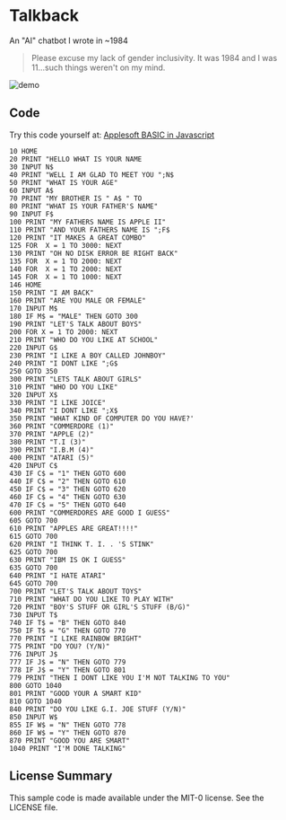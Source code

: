 # Talkback
An "AI" chatbot I wrote in ~1984

> Please excuse my lack of gender inclusivity.  It was 1984 and I was 11...such things weren't on my mind.

![demo](talkback.gif)

## Code

Try this code yourself at: [Applesoft BASIC in Javascript](https://www.calormen.com/jsbasic/)

```
10 HOME
20 PRINT "HELLO WHAT IS YOUR NAME
30 INPUT N$
40 PRINT "WELL I AM GLAD TO MEET YOU ";N$
50 PRINT "WHAT IS YOUR AGE"
60 INPUT A$
70 PRINT "MY BROTHER IS " A$ " TO
80 PRINT "WHAT IS YOUR FATHER'S NAME"
90 INPUT F$
100 PRINT "MY FATHERS NAME IS APPLE II"
110 PRINT "AND YOUR FATHERS NAME IS ";F$
120 PRINT "IT MAKES A GREAT COMBO"
125 FOR  X = 1 TO 3000: NEXT
130 PRINT "OH NO DISK ERROR BE RIGHT BACK"
135 FOR  X = 1 TO 2000: NEXT
140 FOR  X = 1 TO 2000: NEXT
145 FOR  X = 1 TO 1000: NEXT
146 HOME
150 PRINT "I AM BACK"
160 PRINT "ARE YOU MALE OR FEMALE"
170 INPUT M$
180 IF M$ = "MALE" THEN GOTO 300
190 PRINT "LET'S TALK ABOUT BOYS"
200 FOR X = 1 TO 2000: NEXT
210 PRINT "WHO DO YOU LIKE AT SCHOOL"
220 INPUT G$
230 PRINT "I LIKE A BOY CALLED JOHNBOY"
240 PRINT "I DONT LIKE ";G$
250 GOTO 350
300 PRINT "LETS TALK ABOUT GIRLS"
310 PRINT "WHO DO YOU LIKE"
320 INPUT X$
330 PRINT "I LIKE JOICE"
340 PRINT "I DONT LIKE ";X$
350 PRINT "WHAT KIND OF COMPUTER DO YOU HAVE?'
360 PRINT "COMMERDORE (1)"
370 PRINT "APPLE (2)"
380 PRINT "T.I (3)"
390 PRINT "I.B.M (4)"
400 PRINT "ATARI (5)"
420 INPUT C$
430 IF C$ = "1" THEN GOTO 600
440 IF C$ = "2" THEN GOTO 610
450 IF C$ = "3" THEN GOTO 620
460 IF C$ = "4" THEN GOTO 630
470 IF C$ = "5" THEN GOTO 640
600 PRINT "COMMERDORES ARE GOOD I GUESS"
605 GOTO 700
610 PRINT "APPLES ARE GREAT!!!!"
615 GOTO 700
620 PRINT "I THINK T. I. . 'S STINK"
625 GOTO 700  
630 PRINT "IBM IS OK I GUESS"
635 GOTO 700
640 PRINT "I HATE ATARI"
645 GOTO 700
700 PRINT "LET'S TALK ABOUT TOYS"
710 PRINT "WHAT DO YOU LIKE TO PLAY WITH"
720 PRINT "BOY'S STUFF OR GIRL'S STUFF (B/G)"
730 INPUT T$
740 IF T$ = "B" THEN GOTO 840
750 IF T$ = "G" THEN GOTO 770
770 PRINT "I LIKE RAINBOW BRIGHT"
775 PRINT "DO YOU? (Y/N)"
776 INPUT J$
777 IF J$ = "N" THEN GOTO 779
778 IF J$ = "Y" THEN GOTO 801
779 PRINT "THEN I DONT LIKE YOU I'M NOT TALKING TO YOU"
800 GOTO 1040
801 PRINT "GOOD YOUR A SMART KID"
810 GOTO 1040
840 PRINT "DO YOU LIKE G.I. JOE STUFF (Y/N)"
850 INPUT W$
855 IF W$ = "N" THEN GOTO 778
860 IF W$ = "Y" THEN GOTO 870
870 PRINT "GOOD YOU ARE SMART"
1040 PRINT "I'M DONE TALKING"
```

## License Summary
This sample code is made available under the MIT-0 license. See the LICENSE file.

